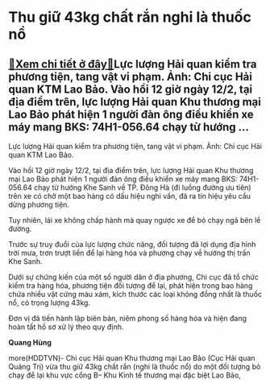 Thu giữ 43kg chất rắn nghi là thuốc nổ
======================================

[:gift:Xem chi tiết ở đây:gift:](https://hddtvn.com/thu-giu-43kg-chat-ran-nghi-la-thuoc-no/)Lực lượng Hải quan kiểm tra phương tiện, tang vật vi phạm. Ảnh: Chi cục Hải quan KTM Lao Bảo. Vào hồi 12 giờ ngày 12/2, tại địa điểm trên, lực lượng Hải quan Khu thương mại Lao Bảo phát hiện 1 người đàn ông điều khiển xe máy mang BKS: 74H1-056.64 chạy từ hướng …
----------------------------------------------------------------------------------------------------------------------------------------------------------------------------------------------------------------------------------------------------------------------







 






 Lực lượng Hải quan kiểm tra phương tiện, tang vật vi phạm. Ảnh: Chi cục Hải quan KTM Lao Bảo. 



Vào hồi 12 giờ ngày 12/2, tại địa điểm trên, lực lượng Hải quan Khu thương mại Lao Bảo phát hiện 1 người đàn ông điều khiển xe máy mang BKS: 74H1-056.64 chạy từ hướng Khe Sanh về TP. Đông Hà (đi luồng đường ưu tiên) trên xe có chở một bao hàng có dấu hiệu nghi vấn, đã ra tín hiệu yêu cầu dừng phương tiện.


 Tuy nhiên, lái xe không chấp hành mà quay ngược xe để bỏ chạy ngã bên lề đường. 


 Trước sự truy đuổi của lực lượng chức năng, đối tượng đã lợi dụng địa hình trời mưa, trơn trượt liền để lại hàng hóa và phương chạy về hướng thị trấn Khe Sanh.


 Dưới sự chứng kiến của một số người dân ở địa phương, Chi cục đã tổ chức kiểm tra hàng hóa, phương tiện đối tượng để lại, phát hiện trong bao hàng chứa nhiều vật cứng màu xám, kích thước các loại không đồng nhất là thuốc nổ, có trọng lượng 43kg.


 Đơn vị đã tiến hành lập biên bản, niêm phong số hàng hóa và hiện đang hoàn tất hồ sơ xử lý theo quy định.






**Quang Hùng**



more(HDDTVN)- Chi cục Hải quan Khu thương mại Lao Bảo (Cục Hải quan Quảng Trị) vừa thu giữ 43kg chất rắn (nghi là thuốc nổ) do một đối tượng bỏ chạy để lại khu vực cổng B– Khu Kinh tế thương mại đặc biệt Lao Bảo,

